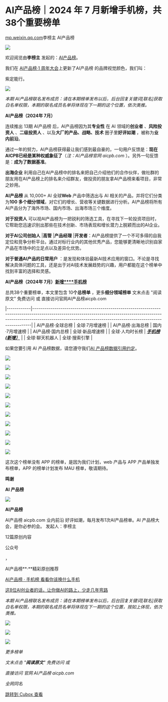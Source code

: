 AI产品榜｜2024 年 7 月新增手机榜，共38个重要榜单
==============================

[mp.weixin.qq.com](https://mp.weixin.qq.com/s/7uAYcb3-MYGsFVlfiPDlTQ)李榜主 AI产品榜

![](https://cubox.pro/c/filters:no_upscale()?imageUrl=https%3A%2F%2Fmmbiz.qpic.cn%2Fmmbiz_png%2FnenjCgGvomJbjX9q4Dvdic8pYJibAvicdeD8P2twkEufcm2xND0I7mon5mE1Y68fKxRdtgA5f2OEibMgmHu0UaIu8Q%2F640%3Fwx_fmt%3Dpng%26from%3Dappmsg)

欢迎阅览由**李榜主** 发起的：[AI产品榜](http://mp.weixin.qq.com/s?__biz=MzA5OTM1NjU3OA==&mid=2454316871&idx=1&sn=01c14d192a51cdee88924cb748084b0c&chksm=873edd8ab049549cf4cfa31b4031ac4d183c4a0e71e010a57cb1790470ed4cb578e7bbb2e549&scene=21#wechat_redirect)。

我们在 [AI产品榜·1 周年大会](http://mp.weixin.qq.com/s?__biz=MzA5OTM1NjU3OA==&mid=2454317162&idx=1&sn=d8a233bc6bfc4a340346c19274a39c38&chksm=873ed2a7b0495bb1726166bf4571a5d8f4b35992bc8ef1da7dcb7eafc47b61df5f54df3e6142&scene=21#wechat_redirect)上更新了AI产品榜 的品牌视觉颜色，我们叫：

紫定能行。

[![](https://cubox.pro/c/filters:no_upscale()?imageUrl=https%3A%2F%2Fmmbiz.qpic.cn%2Fmmbiz_png%2FnenjCgGvomIV2BaDWF8PLXzRicADaghBuptoKy9wabUwChzA0ncChw0IKUY70EuqwVXE2WcTrE07icTKmPr0luPw%2F640%3Fwx_fmt%3Dpng%26from%3Dappmsg)](http://mp.weixin.qq.com/s?__biz=MzA5OTM1NjU3OA==&mid=2454317114&idx=1&sn=2e9daa83c7694c5fd59128cb465bbe35&chksm=873ed2f7b0495be13a3eade7a080c1adb720e919f7d3191a60905081052d44e717a3529cfcec&scene=21#wechat_redirect)

*本期 AI产品榜联名发布成员：请在本期榜单发布以后，后台回复关键词\[联名\]获取白名单权限，本期的联名成员名单将体现在下一期的这个位置，依次类推。*

****AI产品榜（2024年 7月）****

连续推出 13期 AI产品榜 后，AI产品榜因为其**专业性** 在 AI 领域的**创业者** 、**风险投资人** 、**二级投资人** 、以及**大厂的产品、战略、技术** 圈子里**好评如潮** ，被称为**业内前沿**。

通过一年的努力，AI产品榜获得最让我们感到最自豪的，一句用户反馈是：**现在AICPB已经是某种权威象征了**（*注：AI产品榜官网 aicpb.com* ）。另外一句反馈是：**成为了数据基准**。

**出海企业** 利用自己在AI产品榜中的排名来把自己介绍他们的合作伙伴，做社群的朋友用在AI产品榜上的排名来介绍群友，做投资的朋友拿AI产品榜来看项目，非常之妙用。

**AI产品榜** 从 10,000+ AI 全球**Web** 产品中筛选出与 AI 相关的产品，并将它们分类为**100 多个细分领域**，对它们的增长、营收等关键数据进行分析。AI产品榜将所有AI产品分为了海外市场、国内市场、出海市场三个维度。

**对于投资人** 可以视AI产品榜为一把锐利的筛选工具，在寻找下一轮投资项目时，它帮助您迅速识别出那些在技术创新、市场表现和增长潜力上脱颖而出的AI企业。

**对于AI公司创始人** \|**高管** \|**产品经理** \|**开发者**：AI产品榜提供了一个不可多得的自我定位和竞争分析平台。通过对标行业内的其他优秀产品，您能够更清晰地识别自家产品在市场中的立足点以及差异化优势。

**对于普通AI产品的日常用户** ：是发现和体验最新AI技术应用的窗口。不论是寻找解决具体问题的工具，还是出于对AI技术发展趋势的兴趣，用户都能在这个榜单中找到丰富的选择和灵感。

**AI产品榜（2024年 7月）**[**新增****手机榜**](http://mp.weixin.qq.com/s?__biz=MzA5OTM1NjU3OA==&mid=2454317171&idx=1&sn=19139ea06fbb4852c268e66bcfa6206a&chksm=873ed2beb0495ba8f28e3a44eaf2e35b89e8866b2216c9b6391d7427854c5b7d9cf818573120&scene=21#wechat_redirect)

总共38个重要榜单，本文里包含 10**个总榜单** ，更多**细分领域榜单** 文末点击 "阅读原文" 免费访问 或 直接访问官网AI产品榜aicpb.com

|------------|-----------------------------------------------------------------------------------------------------------------------------------------------------------------------------------------------------------------------------------------|
| AI产品榜·全球总榜 | 全球·7月增速榜                                                                                                                                                                                                                                |
| AI产品榜·出海总榜 | 国内·7月增速榜                                                                                                                                                                                                                                |
| AI产品榜·国内总榜 | 全球·新品增速榜                                                                                                                                                                                                                                |
| 全球·人均时长榜   | [***手机榜 (新增）***](http://mp.weixin.qq.com/s?__biz=MzA5OTM1NjU3OA==&mid=2454317171&idx=1&sn=19139ea06fbb4852c268e66bcfa6206a&chksm=873ed2beb0495ba8f28e3a44eaf2e35b89e8866b2216c9b6391d7427854c5b7d9cf818573120&scene=21#wechat_redirect) |
| 全球·聊天机器人   | 全球·搜索引擎                                                                                                                                                                                                                                 |

如果您要引用 AI 产品榜数据，请您遵守我们[AI 产品榜数据引用约定](http://mp.weixin.qq.com/s?__biz=MzUxOTg0MDkxNg==&mid=2247485096&idx=1&sn=8d36a401675737c453c0f64afe9764ea&chksm=f9f23353ce85ba4510929ff02266d23515c51e010cd25c56881b9435e65dc7905d457ccc0ba9&scene=21#wechat_redirect)。

![](https://cubox.pro/c/filters:no_upscale()?imageUrl=https%3A%2F%2Fmmbiz.qpic.cn%2Fmmbiz_png%2FnenjCgGvomL5seljttuRB0rgjZHXlvMELZadBsibkmiadiaXibZuI0lecXDAvO0KdzZJsOBtRpQOTDeJmSnOzkPLHg%2F640%3Fwx_fmt%3Dpng%26from%3Dappmsg)

![](https://cubox.pro/c/filters:no_upscale()?imageUrl=https%3A%2F%2Fmmbiz.qpic.cn%2Fmmbiz_png%2FnenjCgGvomIV2BaDWF8PLXzRicADaghBuZvJWyBxiaiczrk5tYXUQibbAicgRkp9QuEGialIshiaXOiczm9ohgvxiaAjYpg%2F640%3Fwx_fmt%3Dpng%26from%3Dappmsg)

![](https://cubox.pro/c/filters:no_upscale()?imageUrl=https%3A%2F%2Fmmbiz.qpic.cn%2Fmmbiz_png%2FnenjCgGvomIV2BaDWF8PLXzRicADaghBuMb1k5hyicJh4J9dBAen8uu1hFicKAlVhkn4vzDx1yPiauKXPwTiatKOHNA%2F640%3Fwx_fmt%3Dpng%26from%3Dappmsg)

![](https://cubox.pro/c/filters:no_upscale()?imageUrl=https%3A%2F%2Fmmbiz.qpic.cn%2Fmmbiz_png%2FnenjCgGvomIV2BaDWF8PLXzRicADaghBuvSPWxhf6zNicsCQU1diaYeia3qwJbReFH2GP6kRfM0IblCpkXQib5phfeg%2F640%3Fwx_fmt%3Dpng%26from%3Dappmsg)

![](https://cubox.pro/c/filters:no_upscale()?imageUrl=https%3A%2F%2Fmmbiz.qpic.cn%2Fmmbiz_png%2FnenjCgGvomIV2BaDWF8PLXzRicADaghBuRPLxMneFBJLesibLwLx3dh9VuTbj23tSZtmWBHICBRaKib3Z8HpPib2Rg%2F640%3Fwx_fmt%3Dpng%26from%3Dappmsg)

![](https://cubox.pro/c/filters:no_upscale()?imageUrl=https%3A%2F%2Fmmbiz.qpic.cn%2Fmmbiz_png%2FnenjCgGvomIV2BaDWF8PLXzRicADaghBulDAyWfjreribjeCEbQb8rmL6urZqgCmOQhIdMJouN0XosdY2mE3BpCg%2F640%3Fwx_fmt%3Dpng%26from%3Dappmsg)

![](https://cubox.pro/c/filters:no_upscale()?imageUrl=https%3A%2F%2Fmmbiz.qpic.cn%2Fmmbiz_png%2FnenjCgGvomIV2BaDWF8PLXzRicADaghBusSMSd9L9s5NUdDaWCcoNFrOaWo1OZ7SeXfGj7bfA2p4iaKlbWhetZ5g%2F640%3Fwx_fmt%3Dpng%26from%3Dappmsg)

![](https://cubox.pro/c/filters:no_upscale()?imageUrl=https%3A%2F%2Fmmbiz.qpic.cn%2Fmmbiz_png%2FnenjCgGvomIV2BaDWF8PLXzRicADaghBu4pFqvdNPx0ylXFImyk2FBPI3wBrfZlcicrzbqWfYQB7rKQt8hgzibucQ%2F640%3Fwx_fmt%3Dpng%26from%3Dappmsg)

![](https://cubox.pro/c/filters:no_upscale()?imageUrl=https%3A%2F%2Fmmbiz.qpic.cn%2Fmmbiz_png%2FnenjCgGvomIV2BaDWF8PLXzRicADaghBu32sRLKe5yJcuWtWZVPPictGkBy5gZ80Tnzgre60J90Diaf3M7uHsHoDw%2F640%3Fwx_fmt%3Dpng%26from%3Dappmsg)

![](https://cubox.pro/c/filters:no_upscale()?imageUrl=https%3A%2F%2Fmmbiz.qpic.cn%2Fmmbiz_png%2FnenjCgGvomIV2BaDWF8PLXzRicADaghBuichyoRAclgnHHk0TFiaA64lLrnvIXCArVBPQXmmlcW89XSsj8PGA0b4Q%2F640%3Fwx_fmt%3Dpng%26from%3Dappmsg)

[![](https://cubox.pro/c/filters:no_upscale()?imageUrl=https%3A%2F%2Fmmbiz.qpic.cn%2Fmmbiz_png%2FnenjCgGvomIKL8RNNAsVBIVpbsLGYicakicnGNKiarSbkf5Ay0ltLXFI06TGcEvDGXjI5QLJ3Mlia7Uac2BOibagOSA%2F640%3Fwx_fmt%3Dother%26from%3Dappmsg%26tp%3Dwebp%26wxfrom%3D5%26wx_lazy%3D1%26wx_co%3D1)](http://mp.weixin.qq.com/s?__biz=MzA5OTM1NjU3OA==&mid=2454317171&idx=1&sn=19139ea06fbb4852c268e66bcfa6206a&chksm=873ed2beb0495ba8f28e3a44eaf2e35b89e8866b2216c9b6391d7427854c5b7d9cf818573120&scene=21#wechat_redirect)

这次这个榜单没有 APP 的榜单，是因为我们计划，web 产品与 APP 产品单独发布榜单，APP 的榜单计划发布 MAU 榜单，敬请期待。

**鸣谢**

**AI 产品榜**

![](https://image.cubox.pro/cardImg/144tdokfmi1f93pd0mt416ai08vkngma73s5rigrku1ae15slt?imageMogr2/quality/90/ignore-error/1)

**AI产品榜**

AI产品榜 aicpb.com 业内前沿 好评如潮，每月发布1次AI产品榜单。AI 产品榜大会，是你必参的会。 发起人：李榜主

12篇原创内容

公众号

，

AI产品榜**·**精彩原创推荐

[AI产品榜 · 手机榜 看看你该换什么手机](http://mp.weixin.qq.com/s?__biz=MzA5OTM1NjU3OA==&mid=2454317171&idx=1&sn=19139ea06fbb4852c268e66bcfa6206a&chksm=873ed2beb0495ba8f28e3a44eaf2e35b89e8866b2216c9b6391d7427854c5b7d9cf818573120&scene=21#wechat_redirect)   


[这8位AI创业者的话，让你做AI的路上，少走几年弯路](http://mp.weixin.qq.com/s?__biz=MzA5OTM1NjU3OA==&mid=2454317114&idx=1&sn=2e9daa83c7694c5fd59128cb465bbe35&chksm=873ed2f7b0495be13a3eade7a080c1adb720e919f7d3191a60905081052d44e717a3529cfcec&scene=21#wechat_redirect)   


*本期 AI产品榜联名发布成员：请在本期榜单发布以后，后台回复关键词\[联名\]获取白名单权限，本期的联名成员名单将体现在下一期的这个位置，按如上体现，依次类推。*

![](https://cubox.pro/c/filters:no_upscale()?imageUrl=https%3A%2F%2Fmmbiz.qpic.cn%2Fmmbiz_png%2FnenjCgGvomL5seljttuRB0rgjZHXlvMELZadBsibkmiadiaXibZuI0lecXDAvO0KdzZJsOBtRpQOTDeJmSnOzkPLHg%2F640%3Fwx_fmt%3Dpng%26from%3Dappmsg)


[![](https://cubox.pro/c/filters:no_upscale()?imageUrl=https%3A%2F%2Fmmbiz.qpic.cn%2Fmmbiz_png%2FnenjCgGvomJbjX9q4Dvdic8pYJibAvicdeDicaNmnAS1FcR1GbGxzIPmXnapE0etfRibv2toibzkuuVEToCXzqVVTw7w%2F640%3Fwx_fmt%3Dpng%26from%3Dappmsg)](http://mp.weixin.qq.com/s?__biz=MzA5OTM1NjU3OA==&mid=2454317047&idx=1&sn=9643932d34d6e6aaf6cd817040fb480c&chksm=873edd3ab049542cbd0eb059ff6d062c3fb4b63c39ffc2a32b8d123666ea89ecb4c8aae0ab20&scene=21#wechat_redirect)

[![](https://cubox.pro/c/filters:no_upscale()?imageUrl=https%3A%2F%2Fmmbiz.qpic.cn%2Fmmbiz_png%2FnenjCgGvomJbjX9q4Dvdic8pYJibAvicdeDBcbBeyYjLFNvfWKsMWoUNmTR0vm1QIIcgL5g1fiarCG48lWRZYQBNRg%2F640%3Fwx_fmt%3Dpng%26from%3Dappmsg)](http://mp.weixin.qq.com/s?__biz=MzA5OTM1NjU3OA==&mid=2454317024&idx=1&sn=6ab574b484eeeb87179e6d627b500902&chksm=873edd2db049543b3b6240a2ed5260e64a738a664d8f87ba6c8bf4fe93c16f52c1f9f48f3a1d&scene=21#wechat_redirect)

*更多榜单*

*文末点击 "**阅读原文**" 免费访问 或*

*直接访问 官网 AI产品榜 aicpb.com*

*全网同名*

[跳转到 Cubox 查看](https://cubox.pro/my/card?id=7221415294059678486)
